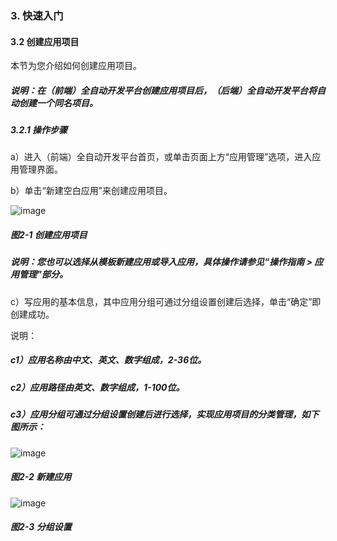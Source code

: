 ### 3. 快速入门

#### 3.2 创建应用项目

本节为您介绍如何创建应用项目。

##### 说明：在（前端）全自动开发平台创建应用项目后，（后端）全自动开发平台将自动创建一个同名项目。

##### 3.2.1 操作步骤

a）进入（前端）全自动开发平台首页，或单击页面上方“应用管理”选项，进入应用管理界面。

b）单击“新建空白应用”来创建应用项目。

![image](https://user-images.githubusercontent.com/79617492/183016048-b7a488e4-5a89-4055-80b2-c5a003e5e76b.png)

##### 图2-1 创建应用项目

##### 说明：您也可以选择从模板新建应用或导入应用，具体操作请参见“操作指南 > 应用管理”部分。

c）写应用的基本信息，其中应用分组可通过分组设置创建后选择，单击“确定”即创建成功。

说明：

##### c1）应用名称由中文、英文、数字组成，2-36位。

##### c2）应用路径由英文、数字组成，1-100位。

##### c3）应用分组可通过分组设置创建后进行选择，实现应用项目的分类管理，如下图所示：

![image](https://user-images.githubusercontent.com/79617492/183016083-0fa0b6c0-f0a9-4a68-8cd4-9bea33cd9dc7.png)

##### 图2-2 新建应用

![image](https://user-images.githubusercontent.com/79617492/183016102-768810fd-29ee-428d-bf8f-121468ebfd7b.png)

##### 图2-3 分组设置
